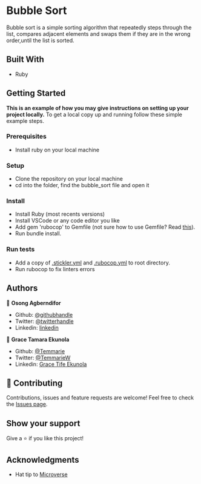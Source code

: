 # Bubble Sort
Bubble sort is a simple sorting algorithm that repeatedly steps through the list, compares adjacent elements and swaps them if they are in the wrong order,until the list is sorted.

## Built With
- Ruby

## Getting Started
**This is an example of how you may give instructions on setting up your project locally.**
To get a local copy up and running follow these simple example steps.

### Prerequisites
- Install ruby on your local machine

### Setup
- Clone the repository on your local machine
- cd into the folder, find the bubble_sort file and open it

### Install
- Install Ruby (most recents versions)
- Install VSCode or any code editor you like
- Add gem 'rubocop' to Gemfile (not sure how to use Gemfile? Read <a href="https://bundler.io/v1.15/guides/bundler_setup.html">this</a>).
- Run bundle install.

### Run tests
- Add a copy of <a href="https://github.com/microverseinc/linters-config/blob/master/ruby/.stickler.yml">.stickler.yml</a> and <a href="https://github.com/microverseinc/linters-config/blob/master/ruby/.rubocop.yml">.rubocop.yml</a> to root directory.
- Run rubocop to fix linters errors

## Authors

👤 **Osong Agberndifor**

- Github: [@githubhandle](https://github.com/OA7)
- Twitter: [@twitterhandle](https://twitter.com/Osong17)
- Linkedin: [linkedin](https://linkedin.com/osong-agberndifor)

👤 **Grace Tamara Ekunola**

- Github: [@Temmarie](https://github.com/Temmarie)
- Twitter: [@TemmarieW](https://twitter.com/TemmarieW)
- Linkedin: [Grace Tife Ekunola](https://www.linkedin.com/in/ekunola-grace-b02b1b194/)

## 🤝 Contributing
Contributions, issues and feature requests are welcome!
Feel free to check the [Issues page](https://github.com/OA7/Bubble_Sort/issues).

## Show your support
Give a ⭐️ if you like this project!

## Acknowledgments
- Hat tip to <a href="https://microverse.org/">Microverse</a>
